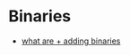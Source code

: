 # Binaries

- [what are + adding binaries](https://github.com/Mariana88/binary-addition/blob/master/README.md)